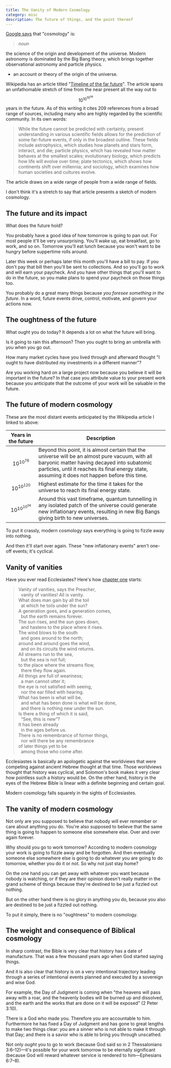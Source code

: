 ```yaml
---
title: The Vanity of Modern Cosmology
category: misc
description: The future of things, and the point thereof
---
```


[Google says](https://www.google.com/search?q=cosmology+definition) that
"cosmology" is:

> _noun_
>
  the science of the origin and development of the universe. Modern astronomy is
  dominated by the Big Bang theory, which brings together observational
  astronomy and particle physics.
  * an account or theory of the origin of the universe.

Wikipedia has an article titled
"[Timeline of the far future](https://en.wikipedia.org/wiki/Timeline_of_the_far_future)".
The article spans an unfathomable stretch of time from the near present all the
way out to $$ 10^{10^{10^{56}}} $$ years in the future. As of this writing it
cites 209 references from a broad range of sources, including many who are
highly regarded by the scientific community. In its own words:

> While the future cannot be predicted with certainty, present understanding in
  various scientific fields allows for the prediction of some far-future events,
  if only in the broadest outline. These fields include astrophysics, which
  studies how planets and stars form, interact, and die; particle physics, which
  has revealed how matter behaves at the smallest scales; evolutionary biology,
  which predicts how life will evolve over time; plate tectonics, which shows
  how continents shift over millennia; and sociology, which examines how human
  societies and cultures evolve.

The article draws on a wide range of people from a wide range of fields.

I don't think it's a stretch to say that article presents a sketch of modern
cosmology.

## The future and its impact

What does the future hold?

You probably have a good idea of how tomorrow is going to pan out. For most
people it'll be very unsurprising. You'll wake up, eat breakfast, go to work,
and so on. Tomorrow you'll eat lunch because you won't want to be hungry before
suppertime rolls around.

Later this week or perhaps later this month you'll have a bill to pay. If you
don't pay that bill then you'll be sent to collections. And so you'll go to
work and will earn your paycheck. And you have other things that you'll want to
do in the future, so you make plans to spend your paycheck on those things too.

You probably do a great many things because _you foresee something in the
future_. In a word, future events drive, control, motivate, and govern your
actions now.

## The oughtness of the future

What ought you do today? It depends a lot on what the future will bring.

Is it going to rain this afternoon? Then you ought to bring an umbrella with you
when you go out.

How many market cycles have you lived through and afterward thought "I
ought to have distributed my investments in a different manner"?

Are you working hard on a large project now because you believe it will be
important in the future? In that case you attribute value to your present work
because you anticipate that the outcome of your work will be valuable in the
future.

## The future of modern cosmology

These are the most distant events anticipated by the Wikipedia article I linked
to above:

|Years in the future|Description|
|-|-|
|$$ 10^{10^{76}} $$|Beyond this point, it is almost certain that the universe will be an almost pure vacuum, with all baryonic matter having decayed into subatomic particles, until it reaches its final energy state, assuming it does not happen before this time.|
|$$ 10^{10^{120}} $$|Highest estimate for the time it takes for the universe to reach its final energy state.|
|$$ 10^{10^{10^{56}}} $$|Around this vast timeframe, quantum tunnelling in any isolated patch of the universe could generate new inflationary events, resulting in new Big Bangs giving birth to new universes.|

To put it crassly, modern cosmology says everything is going to fizzle away into
nothing.

And then it'll start over again. These "new inflationary events" aren't one-off
events; it's cyclical.

## Vanity of vanities

Have you ever read Ecclesiastes? Here's how
[chapter one](https://www.esv.org/Ecclesiastes+1/) starts:

> Vanity of vanities, says the Preacher,<br/>
>	&nbsp;&nbsp;vanity of vanities! All is vanity.<br/>
>	What does man gain by all the toil<br/>
>	&nbsp;&nbsp;at which he toils under the sun?<br/>
>	A generation goes, and a generation comes,<br/>
> &nbsp;&nbsp;but the earth remains forever.<br/>
>	The sun rises, and the sun goes down,<br/>
>	&nbsp;&nbsp;and hastens to the place where it rises.<br/>
>	The wind blows to the south<br/>
>	&nbsp;&nbsp;and goes around to the north;<br/>
>	around and around goes the wind,<br/>
>	&nbsp;&nbsp;and on its circuits the wind returns.<br/>
>	All streams run to the sea,<br/>
>	&nbsp;&nbsp;but the sea is not full;<br/>
>	to the place where the streams flow,<br/>
>	&nbsp;&nbsp;there they flow again.<br/>
>	All things are full of weariness;<br/>
>	&nbsp;&nbsp;a man cannot utter it;<br/>
>	the eye is not satisfied with seeing,<br/>
>	&nbsp;&nbsp;nor the ear filled with hearing.<br/>
>	What has been is what will be,<br/>
>	&nbsp;&nbsp;and what has been done is what will be done,<br/>
>	&nbsp;&nbsp;and there is nothing new under the sun.<br/>
>	Is there a thing of which it is said,<br/>
>	&nbsp;&nbsp;“See, this is new”?<br/>
>	It has been already<br/>
>	&nbsp;&nbsp;in the ages before us.<br/>
>	There is no remembrance of former things,<br/>
>	&nbsp;&nbsp;nor will there be any remembrance<br/>
>	of later things yet to be<br/>
>	&nbsp;&nbsp;among those who come after.<br/>

Ecclesiastes is basically an apologetic against the worldviews that were
competing against ancient Hebrew thought at that time. Those worldviews thought
that history was cyclical, and Solomon's book makes it very clear how pointless
such a history would be. On the other hand, history in the eyes of the Hebrew
Bible is linear with a definite beginning and certain goal.

Modern cosmology falls squarely in the sights of Ecclesiastes.

## The vanity of modern cosmology

Not only are you supposed to believe that nobody will ever remember or care
about anything you do. You're also supposed to believe that the same thing is
going to happen to someone else somewhere else. Over and over again forever.

Why should you go to work tomorrow? According to modern cosmology your work is
going to fizzle away and be forgotten. And then eventually someone else
somewhere else is going to do whatever you are going to do tomorrow, whether you
do it or not. So why not just stay home?

On the one hand you can get away with whatever you want because nobody is
watching, or if they are their opinion doesn't really matter in the grand scheme
of things because they're destined to be just a fizzled out nothing.

But on the other hand there is no glory in anything you do, because you also are
destined to be just a fizzled out nothing.

To put it simply, there is no "oughtness" to modern cosmology.

## The weight and consequence of Biblical cosmology

In sharp contrast, the Bible is very clear that history has a date of
manufacture. That was a few thousand years ago when God started saying things.

And it is also clear that history is on a very intentional trajectory leading
through a series of intentional events planned and executed by a sovereign and
wise God.

For example, the Day of Judgment is coming when "the heavens will pass away with
a roar, and the heavenly bodies will be burned up and dissolved, and the earth
and the works that are done on it will be exposed" (2 Peter 3:10).

There is a God who made you. Therefore you are accountable to him. Furthermore
he has fixed a Day of Judgment and has gone to great lengths to make two things
clear: you are a sinner who is not able to make it through that Day; and there
is a savior who is able to bring you through unscathed.

Not only _ought_ you to go to work (because God said so in 2 Thessalonians
3:6&ndash;12)&mdash;it's possible for your work tomorrow to be eternally
significant (because God will reward whatever service is rendered to
him&mdash;Ephesians 6:7&ndash;8).